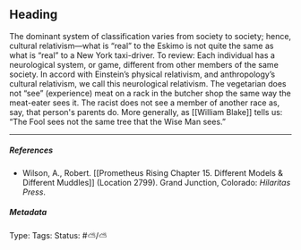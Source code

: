## Heading  # 

The dominant system of classification varies from society to society; hence, cultural relativism—what is “real” to the Eskimo is not quite the same as what is “real” to a New York taxi-driver. To review: Each individual has a neurological system, or game, different from other members of the same society. In accord with Einstein’s physical relativism, and anthropology’s cultural relativism, we call this neurological relativism. The vegetarian does not “see” (experience) meat on a rack in the butcher shop the same way the meat-eater sees it. The racist does not see a member of another race as, say, that person's parents do. More generally, as [[William Blake]] tells us: “The Fool sees not the same tree that the Wise Man sees.”

___

##### References

- Wilson, A., Robert. [[Prometheus Rising Chapter 15. Different Models & Different Muddles]] (Location 2799). Grand Junction, Colorado: _Hilaritas Press_.

##### Metadata

Type: 
Tags:
Status: #⛅️/⛅️